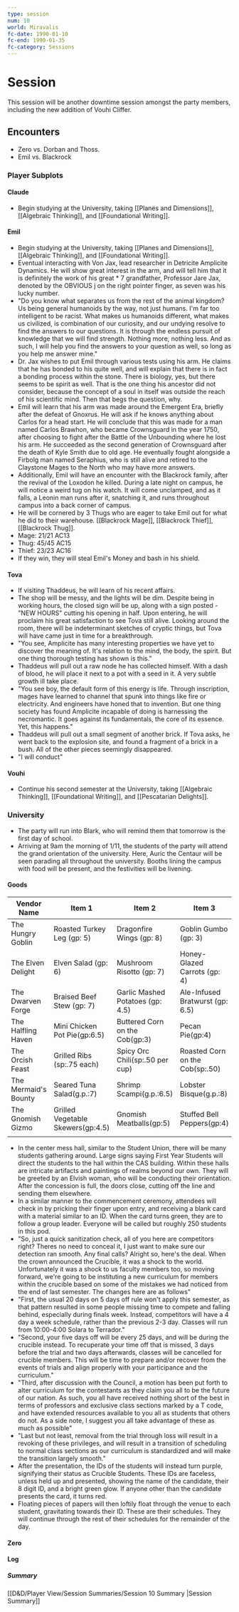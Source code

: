 ```yaml
---
type: session
num: 10
world: Miravalis
fc-date: 1990-01-10
fc-end: 1990-01-35
fc-category: Sessions
---
```

# Session
This session will be another downtime session amongst the party members, including the new addition of Vouhi Cliffer.

## Encounters
- Zero vs. Dorban and Thoss.
- Emil vs. Blackrock

### Player Subplots
#### Claude
- Begin studying at the University, taking [[Planes and Dimensions]], [[Algebraic Thinking]], and [[Foundational Writing]].
#### Emil
- Begin studying at the University, taking [[Planes and Dimensions]], [[Algebraic Thinking]], and [[Foundational Writing]].
- Eventual interacting with Von Jax, lead researcher in Detricite Amplicite Dynamics. He will show great interest in the arm, and will tell him that it is definitely the work of his great * 7 grandfather, Professor Jare Jax, denoted by the OBVIOUS j on the right pointer finger, as seven was his lucky number. 
- "Do you know what separates us from the rest of the animal kingdom? Us being general humanoids by the way, not just humans. I'm far too intelligent to be racist. What makes us humanoids different, what makes us civilized, is combination of our curiosity, and our undying resolve to find the answers to our questions. It is through the endless pursuit of knowledge that we will find strength. Nothing more, nothing less. And as such, I will help you find the answers to your question as well, so long as you help me answer mine."
- Dr. Jax wishes to put Emil through various tests using his arm. He claims that he has bonded to his quite well, and will explain that there is in fact a bonding process within the stone. There is biology, yes, but there seems to be spirit as well. That is the one thing his ancestor did not consider, because the concept of a soul in itself was outside the reach of his scientific mind. Then that begs the question, why. 
- Emil will learn that his arm was made around the Emergent Era, briefly after the defeat of Gnoxrus. He will ask if he knows anything about Carlos for a head start. He will conclude that this was made for a man named Carlos Brawhon, who became Crownsguard in the year 1750, after choosing to fight after the Battle of the Unbounding where he lost his arm. He succeeded as the second generation of Crownsguard after the death of Kyle Smith due to old age. He eventually fought alongside a Firbolg man named Seraphius, who is still alive and retired to the Claystone Mages to the North who may have more answers.
- Additionally, Emil will have an encounter with the Blackrock family, after the revival of the Loxodon he killed. During a late night on campus, he will notice a weird tug on his watch. It will come unclamped, and as it falls, a Leonin man runs after it, snatching it, and runs throughout campus into a back corner of campus.
- He will be cornered by 3 Thugs who are eager to take Emil out for what he did to their warehouse. [[Blackrock Mage]], [[Blackrock Thief]], [[Blackrock Thug]].
- Mage: 21/21 AC13
- Thug: 45/45 AC15
- Thief: 23/23 AC16
- If they win, they will steal Emil's Money and bash in his shield.
#### Tova
- If visiting Thaddeus, he will learn of his recent affairs.
- The shop will be messy, and the lights will be dim. Despite being in working hours, the closed sign will be up, along with a sign posted - "NEW HOURS" cutting his opening in half. Upon entering, he will proclaim his great satisfaction to see Tova still alive. Looking around the room, there will be indeterminant sketches of cryptic things, but Tova will have came just in time for a breakthrough.
- "You see, Amplicite has many interesting properties we have yet to discover the meaning of. It's relation to the mind, the body, the spirit. But one thing thorough testing has shown is this." 
- Thaddeus will pull out a raw node he has collected himself. With a dash of blood, he will place it next to a pot with a seed in it. A very subtle growth ill take place.
- "You see boy, the default form of this energy is life. Through inscription, mages have learned to channel that spunk into things like fire or electricity. And engineers have honed that to invention. But one thing society has found Amplicite incapable of doing is harnessing the necromantic. It goes against its fundamentals, the core of its essence. Yet, this happens."
- Thaddeus will pull out a small segment of another brick. If Tova asks, he went back to the explosion site, and found a fragment of a brick in a bush. All of the other pieces seemingly disappeared.
- "I will conduct"
#### Vouhi
- Continue his second semester at the University, taking [[Algebraic Thinking]], [[Foundational Writing]], and [[Pescatarian Delights]].

### University
- The party will run into Blark, who will remind them that tomorrow is the first day of school.
- Arriving at 9am the morning of 1/11, the students of the party will attend the grand orientation of the university. Here,  Auric the Centaur will be seen parading all throughout the university. Booths lining the campus with food will be present, and the festivities will be livening.
#### Goods

| Vendor Name | Item 1 | Item 2 | Item 3 | Item 4 | Item 5 |
| ---- | ---- | ---- | ---- | ---- | ---- |
| The Hungry Goblin | Roasted Turkey Leg (gp: 5) | Dragonfire Wings (gp: 8) | Goblin Gumbo (gp: 3) | Stuffed Mushrooms (gp: 4) | Spicy Sausage Roll (gp: 2) |
| The Elven Delight | Elven Salad (gp: 6) | Mushroom Risotto (gp: 7) | Honey-Glazed Carrots (gp: 4) | Berry Tart (gp: 3) | Lavender Lemonade(gp:2.5) |
| The Dwarven Forge | Braised Beef Stew (gp: 7) | Garlic Mashed Potatoes (gp: 4.5) | Ale-Infused Bratwurst (gp: 6.5) | Crispy Onion Rings(gp:3.5) | Dwarf's Delight Brew(gp:3.5) |
| The Halfling Haven | Mini Chicken Pot Pie(gp:6.5) | Buttered Corn on the Cob(gp:3) | Pecan Pie(gp:4) | Caramel Apple Tart(gp:3) | Cherry Lemonade(gp:2.5) |
| The Orcish Feast | Grilled Ribs (sp:.75 each) | Spicy Orc Chili(sp:.50 per cup) | Roasted Corn on the Cob(sp:.50) | Skewered Rat Meat(sp:.25 each) | Pickled Goblin Fingers(sp:.25 each) |
| The Mermaid's Bounty | Seared Tuna Salad(g.p.:7) | Shrimp Scampi(g.p.:6.5) | Lobster Bisque(g.p.:8) | Grilled Swordfish Steak(g.p.:9) | Oyster Shooters(g.p.:5) |
| The Gnomish Gizmo | Grilled Vegetable Skewers(gp:4.5) | Gnomish Meatballs(gp:5) | Stuffed Bell Peppers(gp:4) | Roasted Garlic Hummus(gp:3.5) | Sparkling Berry Soda(gp:2) |
|  |  |  |  |  |  |

- In the center mess hall, similar to the Student Union, there will be many students gathering around. Large signs saying First Year Students will direct the students to the hall within the CAS building. Within these halls are intricate artifacts and paintings of realms beyond our own. They will be greeted by an Elvish woman, who will be conducting their orientation. After the concession is full, the doors close, cutting off the line and sending them elsewhere.
- In a similar manner to the commencement ceremony, attendees will check in by pricking their finger upon entry, and receiving a blank card with a material similar to an ID. When the card turns green, they are to follow a group leader. Everyone will be called but roughly 250 students in this pod.
- "So, just a quick sanitization check, all of you here are competitors right? Theres no need to conceal it, I just want to make sure our detection ran smooth. Any final calls? Alright so, here's the deal. When the crown announced the Crucible, it was a shock to the world. Unfortunately it was a shock to us faculty members too, so moving forward, we're going to be instituting a new curriculum for members within the crucible based on some of the mistakes we had noticed from the end of last semester. The changes here are as follows"
- "First, the usual 20 days on 5 days off rule won't apply this semester, as that pattern resulted in some people missing time to compete and falling behind, especially during finals week. Instead, competitors will have a 4 day a week schedule, rather than the previous 2-3 day. Classes will run from 10:00-4:00 Solara to Terrador."
- "Second, your five days off will be every 25 days, and will be during the crucible instead. To recuperate your time off that is missed, 3 days before the trial and two days afterwards, classes will be cancelled for crucible members. This will be time to prepare and/or recover from the events of trials and align properly with your participance and the curriculum."
- "Third, after discussion with the Council, a motion has been put forth to alter curriculum for the contestants as they claim you all to be the future of our nation. As such, you all have received nothing short of the best in terms of professors and exclusive class sections marked by a T code, and have extended resources available to you all as students that others do not. As a side note, I suggest you all take advantage of these as much as possible"
- "Last but not least, removal from the trial through loss will result in a revoking of these privileges, and will result in a transition of scheduling to normal class sections as our curriculum is standardized and will make the transition largely smooth."
- After the presentation, the IDs of the students will instead turn purple, signifying their status as Crucible Students. These IDs are faceless, unless held up and presented, showing the name of the candidate, their 8 digit ID, and a bright green glow. If anyone other than the candidate presents the card, it turns red.
- Floating pieces of papers will then loftily float through the venue to each student, gravitating towards their ID. These are their schedules. They will continue through the rest of their schedules for the remainder of the day.
#### Zero

#### Log

##### Summary
[[D&D/Player View/Session Summaries/Session 10 Summary |Session Summary]]